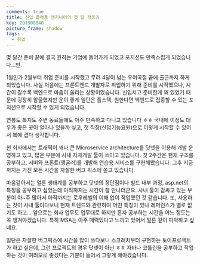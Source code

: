 ```yaml
---
comments: true
title: 신입 플랫폼 엔지니어의 첫 달 적응기
key: 201908040
picture_frame: shadow
tags:
  - 취업
---
```


몇 달간 준비 끝에 결국 원하는 기업에 들어가게 되었고 포지션도 만족스럽게 되었습니다...만.

<!--more-->

1월인가 2월부터 취업 준비를 시작했고 무려 4달이 넘는 우여곡절 끝에 출근까지 하게 되었습니다.
사실 처음에는 프론트엔드 개발자로 취업하기 위해 준비를 시작했으나, 시간이 갈수록 백엔드로 마음이 쏠리는 상황이었습니다.
신입치고 준비한게 꽤 있었기 때문에 굉장히 암울했지만 운이 좋게 일단은 풀스택, 원한다면 백엔드로 집중할 수 있는 포지션으로 시작할 수 있게 되었습니다.

연봉도 복지도 주변 동료들에도 아주 만족하고 다니고 있습니다 ㅎㅎ 국내에 이정도 대우가 좋은 곳이 얼마나 있을까 싶고, 첫 직장(산업기능요원)으로 이렇게 시작할 수 있어서
복에 겹다 생각합니다.

현 회사에서는 트래픽이 꽤나 큰 Microservice architecture를 닷넷을 이용해 개발 운영하고 있고, 많은 부분에 사내 자체개발 툴이 쓰이고 있습니다.
첫 2주간은 현재 구조를 공부하고, 서버와 프론트(앵귤러)를 개발해 연습용 서비스를 구현해봤습니다. 그후 지금까지는 거진 모든 시간을 자잘한 버그 픽스에 쏟고 있습니다.

마음같아서는 얼른 생태계를 공부하고 닷넷의 장단점이나 빌드 내부 과정, asp.net의 특징을 공부하고 싶었는데 아직까지는 시간이 잘 안나더군요.
사내 툴이 감싸고 있는 부분이 아~주 많아서 아직까지는 로우레벨의 이해 없이 작업했던 것 같습니다. 또, 사용하는 것이 사내 툴이다보니 현재 트렌드와 관련하여 어떤 특징이 있나 레퍼런스가 별로 없기도 하고...
앞으로는 회사 업무도 업무대로 하지만 혼자 공부하는 시간을 어느 정도는 꼭 챙겨야겠습니다. 특히 MSA는 아주 매력있다고 느끼고 있어서 얼른 깊이 파악하고 싶네요.

일단은 자잘한 버그픽스에 시간을 많이 쓰다보니 스크래치부터 구현하는 토이프로젝트가 하고 싶은데,
그런 프로젝트의 경우 닷넷이 아닌 ㅎㅎ 자바나 코틀린을 공부하고 작업하는 것이 여러모로 좋겠다는 기분이 들어서 그렇게 해야겠습니다.
